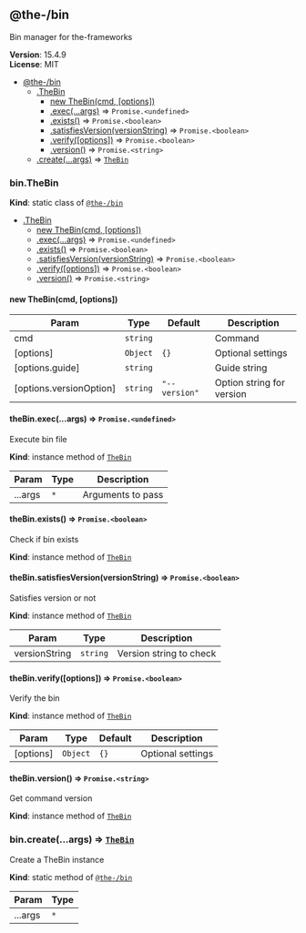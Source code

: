 <!--- Code generated by @the-/script-doc. DO NOT EDIT. -->

<a name="module_@the-/bin"></a>

## @the-/bin
Bin manager for the-frameworks

**Version**: 15.4.9  
**License**: MIT  

* [@the-/bin](#module_@the-/bin)
    * [.TheBin](#module_@the-/bin.TheBin)
        * [new TheBin(cmd, [options])](#new_module_@the-/bin.TheBin_new)
        * [.exec(...args)](#module_@the-/bin.TheBin+exec) ⇒ <code>Promise.&lt;undefined&gt;</code>
        * [.exists()](#module_@the-/bin.TheBin+exists) ⇒ <code>Promise.&lt;boolean&gt;</code>
        * [.satisfiesVersion(versionString)](#module_@the-/bin.TheBin+satisfiesVersion) ⇒ <code>Promise.&lt;boolean&gt;</code>
        * [.verify([options])](#module_@the-/bin.TheBin+verify) ⇒ <code>Promise.&lt;boolean&gt;</code>
        * [.version()](#module_@the-/bin.TheBin+version) ⇒ <code>Promise.&lt;string&gt;</code>
    * [.create(...args)](#module_@the-/bin.create) ⇒ [<code>TheBin</code>](#module_@the-/bin.TheBin)

<a name="module_@the-/bin.TheBin"></a>

### bin.TheBin
**Kind**: static class of [<code>@the-/bin</code>](#module_@the-/bin)  

* [.TheBin](#module_@the-/bin.TheBin)
    * [new TheBin(cmd, [options])](#new_module_@the-/bin.TheBin_new)
    * [.exec(...args)](#module_@the-/bin.TheBin+exec) ⇒ <code>Promise.&lt;undefined&gt;</code>
    * [.exists()](#module_@the-/bin.TheBin+exists) ⇒ <code>Promise.&lt;boolean&gt;</code>
    * [.satisfiesVersion(versionString)](#module_@the-/bin.TheBin+satisfiesVersion) ⇒ <code>Promise.&lt;boolean&gt;</code>
    * [.verify([options])](#module_@the-/bin.TheBin+verify) ⇒ <code>Promise.&lt;boolean&gt;</code>
    * [.version()](#module_@the-/bin.TheBin+version) ⇒ <code>Promise.&lt;string&gt;</code>

<a name="new_module_@the-/bin.TheBin_new"></a>

#### new TheBin(cmd, [options])

| Param | Type | Default | Description |
| --- | --- | --- | --- |
| cmd | <code>string</code> |  | Command |
| [options] | <code>Object</code> | <code>{}</code> | Optional settings |
| [options.guide] | <code>string</code> |  | Guide string |
| [options.versionOption] | <code>string</code> | <code>&quot;--version&quot;</code> | Option string for version |

<a name="module_@the-/bin.TheBin+exec"></a>

#### theBin.exec(...args) ⇒ <code>Promise.&lt;undefined&gt;</code>
Execute bin file

**Kind**: instance method of [<code>TheBin</code>](#module_@the-/bin.TheBin)  

| Param | Type | Description |
| --- | --- | --- |
| ...args | <code>\*</code> | Arguments to pass |

<a name="module_@the-/bin.TheBin+exists"></a>

#### theBin.exists() ⇒ <code>Promise.&lt;boolean&gt;</code>
Check if bin exists

**Kind**: instance method of [<code>TheBin</code>](#module_@the-/bin.TheBin)  
<a name="module_@the-/bin.TheBin+satisfiesVersion"></a>

#### theBin.satisfiesVersion(versionString) ⇒ <code>Promise.&lt;boolean&gt;</code>
Satisfies version or not

**Kind**: instance method of [<code>TheBin</code>](#module_@the-/bin.TheBin)  

| Param | Type | Description |
| --- | --- | --- |
| versionString | <code>string</code> | Version string to check |

<a name="module_@the-/bin.TheBin+verify"></a>

#### theBin.verify([options]) ⇒ <code>Promise.&lt;boolean&gt;</code>
Verify the bin

**Kind**: instance method of [<code>TheBin</code>](#module_@the-/bin.TheBin)  

| Param | Type | Default | Description |
| --- | --- | --- | --- |
| [options] | <code>Object</code> | <code>{}</code> | Optional settings |

<a name="module_@the-/bin.TheBin+version"></a>

#### theBin.version() ⇒ <code>Promise.&lt;string&gt;</code>
Get command version

**Kind**: instance method of [<code>TheBin</code>](#module_@the-/bin.TheBin)  
<a name="module_@the-/bin.create"></a>

### bin.create(...args) ⇒ [<code>TheBin</code>](#module_@the-/bin.TheBin)
Create a TheBin instance

**Kind**: static method of [<code>@the-/bin</code>](#module_@the-/bin)  

| Param | Type |
| --- | --- |
| ...args | <code>\*</code> | 

